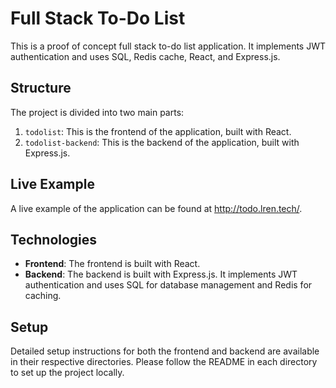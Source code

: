 # Full Stack To-Do List

This is a proof of concept full stack to-do list application. It implements JWT authentication and uses SQL, Redis cache, React, and Express.js.

## Structure

The project is divided into two main parts:

1. `todolist`: This is the frontend of the application, built with React.
2. `todolist-backend`: This is the backend of the application, built with Express.js.

## Live Example

A live example of the application can be found at http://todo.lren.tech/.

## Technologies

- **Frontend**: The frontend is built with React.
- **Backend**: The backend is built with Express.js. It implements JWT authentication and uses SQL for database management and Redis for caching.

## Setup

Detailed setup instructions for both the frontend and backend are available in their respective directories. Please follow the README in each directory to set up the project locally.
